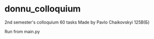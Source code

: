 # donnu_colloquium
2nd semester's colloquium
60 tasks
Made by Pavlo Chaikovskyi 125B(Б)

Run from main.py

